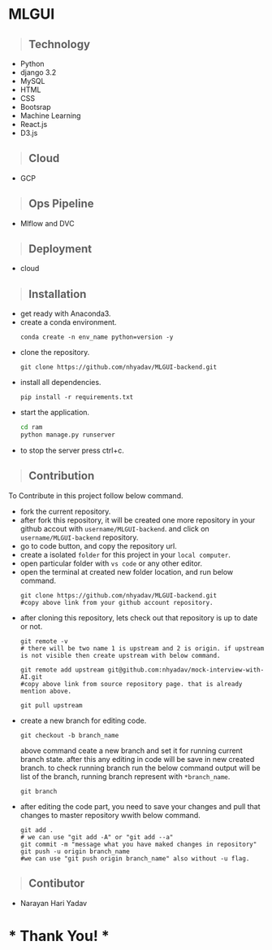 # MLGUI


> ## Technology
- Python
- django 3.2
- MySQL
- HTML
- CSS
- Bootsrap
- Machine Learning
- React.js
- D3.js

> ## Cloud
- GCP

> ## Ops Pipeline
- Mlflow and DVC

> ## Deployment
- cloud

> ## Installation
- get ready with Anaconda3.
- create a conda environment.
    ```git
    conda create -n env_name python=version -y
    ```
- clone the repository.
    ```git
    git clone https://github.com/nhyadav/MLGUI-backend.git
    ```
- install all dependencies.
    ```git
    pip install -r requirements.txt
    ```
- start the application.
    ```bash
    cd ram
    python manage.py runserver
    ```
- to stop the server press ctrl+c.

> ## Contribution
To Contribute in this project follow below command.
- fork the current repository.
- after fork this repository, it will be created one more repository in your github accout with `username/MLGUI-backend`. and click on `username/MLGUI-backend` repository.
- go to code button, and copy the repository url.
- create a isolated `folder` for this project in your `local computer`.
- open particular folder with `vs code` or any other editor.
- open the terminal at created new folder location, and run below command.
    ```git
    git clone https://github.com/nhyadav/MLGUI-backend.git
    #copy above link from your github account repository.
    ```
- after cloning this repository, lets check out that repository is up to date or not.
    ```git
    git remote -v
    # there will be two name 1 is upstream and 2 is origin. if upstream is not visible then create upstream with below command.
    
    git remote add upstream git@github.com:nhyadav/mock-interview-with-AI.git
    #copy above link from source repository page. that is already mention above.

    git pull upstream 
    ```
- create a new branch for editing code.
    ```git
    git checkout -b branch_name
    ```
    above command ceate a new branch and set it for running current branch state. after this any editing in code will be save in new created branch. to check running branch run the below command output will be list of the branch, running branch represent with `*branch_name`.
    ```git
    git branch
    ```
- after editing the code part, you need to save your changes and pull that changes to master repository wwith below command.
    ```git
    git add . 
    # we can use "git add -A" or "git add --a"
    git commit -m "message what you have maked changes in repository"
    git push -u origin branch_name
    #we can use "git push origin branch_name" also without -u flag.
    ```


> ## Contibutor
- Narayan Hari Yadav


# * Thank You! *